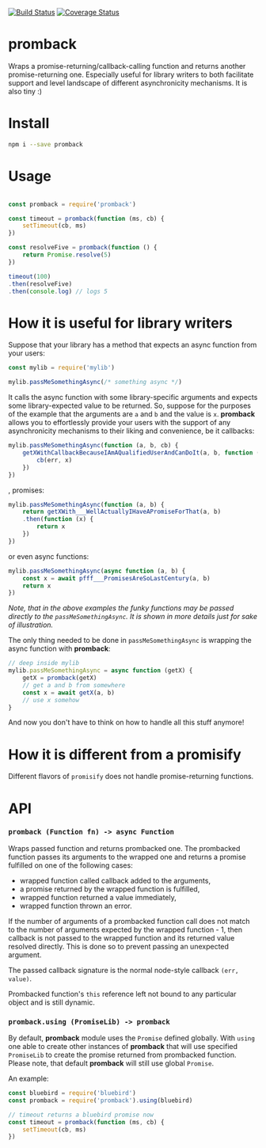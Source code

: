 [![Build Status](https://travis-ci.org/rmdm/promback.svg?branch=master)](https://travis-ci.org/rmdm/promback)
[![Coverage Status](https://coveralls.io/repos/github/rmdm/promback/badge.svg?branch=master)](https://coveralls.io/github/rmdm/promback?branch=master)

promback
========

Wraps a promise-returning/callback-calling function and returns another promise-returning one. Especially useful for library writers to both facilitate support and level landscape of different asynchronicity mechanisms. It is also tiny :)

Install
=======

```sh
npm i --save promback
```

Usage
=====

```javascript

const promback = require('promback')

const timeout = promback(function (ms, cb) {
    setTimeout(cb, ms)
})

const resolveFive = promback(function () {
    return Promise.resolve(5)
})

timeout(100)
.then(resolveFive)
.then(console.log) // logs 5
```

How it is useful for library writers
====================================

Suppose that your library has a method that expects an async function from your users:

```javascript
const mylib = require('mylib')

mylib.passMeSomethingAsync(/* something async */)
```

It calls the async function with some library-specific arguments and expects some library-expected value to be returned. So, suppose for the purposes of the example that the arguments are `a` and `b` and the value is `x`. **promback** allows you to effortlessly provide your users with the support of any asynchronicity mechanisms to their liking and convenience, be it callbacks:

```javascript
mylib.passMeSomethingAsync(function (a, b, cb) {
    getXWithCallbackBecauseIAmAQualifiedUserAndCanDoIt(a, b, function (err, x) {
        cb(err, x)
    })
})
```

, promises:

```javascript
mylib.passMeSomethingAsync(function (a, b) {
    return getXWith___WellActuallyIHaveAPromiseForThat(a, b)
    .then(function (x) {
        return x
    })
})
```

or even async functions:

```javascript
mylib.passMeSomethingAsync(async function (a, b) {
    const x = await pfff___PromisesAreSoLastCentury(a, b)
    return x
})
```

_Note, that in the above examples the funky functions may be passed directly to the `passMeSomethingAsync`. It is shown in more details just for sake of illustration._

The only thing needed to be done in `passMeSomethingAsync` is wrapping the async function with **promback**:

```javascript
// deep inside mylib
mylib.passMeSomethingAsync = async function (getX) {
    getX = promback(getX)
    // get a and b from somewhere
    const x = await getX(a, b)
    // use x somehow
}
```

And now you don't have to think on how to handle all this stuff anymore!

How it is different from a promisify
====================================

Different flavors of `promisify` does not handle promise-returning functions.

API
===

### `promback (Function fn) -> async Function`

Wraps passed function and returns prombacked one. The prombacked function passes its arguments to the wrapped one and returns a promise fulfilled on one of the following cases:

- wrapped function called callback added to the arguments,
- a promise returned by the wrapped function is fulfilled,
- wrapped function returned a value immediately,
- wrapped function thrown an error.

If the number of arguments of a prombacked function call does not match to the number of arguments expected by the wrapped function - 1, then callback is not passed to the wrapped function and its returned value resolved directly. This is done so to prevent passing an unexpected argument.

The passed callback signature is the normal node-style callback `(err, value)`.

Prombacked function's `this` reference left not bound to any particular object and is still dynamic.

### `promback.using (PromiseLib) -> promback`

By default, **promback** module uses the `Promise` defined globally. With `using` one able to create other instances of **promback** that will use specified `PromiseLib` to create the promise returned from prombacked function. Please note, that default **promback** will still use global `Promise`.

An example:
```javascript
const bluebird = require('bluebird')
const promback = require('promback').using(bluebird)

// timeout returns a bluebird promise now
const timeout = promback(function (ms, cb) {
    setTimeout(cb, ms)
})
```
